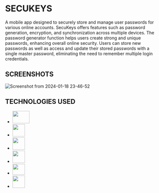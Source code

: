 # SECUKEYS #
A mobile app designed to securely store and manage user passwords for various online accounts. SecuKeys offers features such as password generation, encryption, and synchronization across multiple devices. The password generator function helps users create strong and unique passwords, enhancing overall online security. Users can store new passwords as well as access and update their stored passwords with a single master password, eliminating the need to remember multiple login credentials.  

## SCREENSHOTS ##
![Screenshot from 2024-01-18 23-46-52](https://github.com/jessvasq/Password_Generator/assets/119137671/87a855b7-761e-40a3-9fd9-d22ed1653cac)


## TECHNOLOGIES USED ##
* <img src='https://github.com/jessvasq/Password_Generator/assets/119137671/98d45b5e-3084-48f1-9e67-d89123e88a1b' width=55px height=40px>  
* <img src='https://github.com/jessvasq/Password_Generator/assets/119137671/20ea71dc-e4b6-4b08-95c4-aaae332b613f' width=40px height=40px> 
* <img src='https://github.com/jessvasq/Password_Generator/assets/119137671/3e6caf5b-2695-4362-a759-25e67f5d5e87' width=40px height=40px>   
* <img src='https://github.com/jessvasq/Password_Generator/assets/119137671/52724dab-9e30-49ee-aa02-fdfb60ff04b9' width=40px height=40px>  
* <img src='https://github.com/jessvasq/Password_Generator/assets/119137671/e84d9449-1940-498c-81da-be6c5e27a64e' width=40px height=35px>   
* <img src='https://github.com/jessvasq/Password_Generator/assets/119137671/ba82f4ac-be65-4c4b-9d7d-63c2a8d64d81' width=40px height=40px> 


